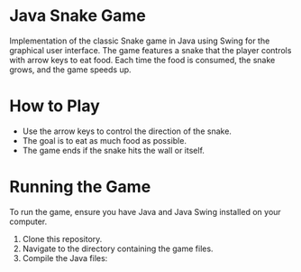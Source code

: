 # Java Snake Game

Implementation of the classic Snake game in Java using Swing for the graphical user interface. The game features a snake that the player controls with arrow keys to eat food. Each time the food is consumed, the snake grows, and the game speeds up.

# How to Play

- Use the arrow keys to control the direction of the snake.
- The goal is to eat as much food as possible.
- The game ends if the snake hits the wall or itself.

# Running the Game

To run the game, ensure you have Java and Java Swing installed on your computer.

1. Clone this repository.
2. Navigate to the directory containing the game files.
3. Compile the Java files:
